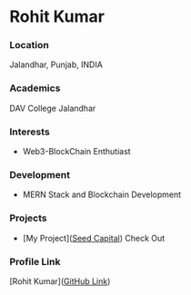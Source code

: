 # Rohit Kumar

### Location

Jalandhar, Punjab, INDIA

### Academics

DAV College Jalandhar

### Interests

- Web3-BlockChain Enthutiast

### Development

- MERN Stack and Blockchain Development

### Projects

- [My Project]([Seed Capital](https://seedcapitals.org/)) Check Out

### Profile Link

[Rohit Kumar]([GitHub Link](https://github.com/rohitverse))
